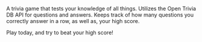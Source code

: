 A trivia game that tests your knowledge of all things.
Utilizes the Open Trivia DB API for questions and answers.
Keeps track of how many questions you correctly answer in a row, as well as, your high score.

Play today, and try to beat your high score!
